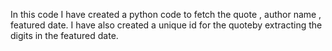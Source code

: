 In this code I have created a python code to fetch the quote , author name , featured date. I have also created a unique id for the quoteby extracting the digits in the featured date. 
